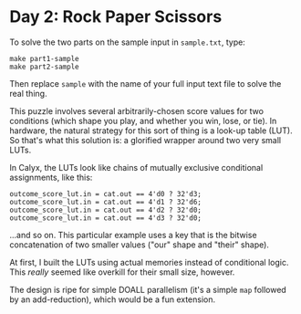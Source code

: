 Day 2: Rock Paper Scissors
==========================

To solve the two parts on the sample input in `sample.txt`, type:

    make part1-sample
    make part2-sample

Then replace `sample` with the name of your full input text file to solve the real thing.

This puzzle involves several arbitrarily-chosen score values for two conditions (which shape you play, and whether you win, lose, or tie).
In hardware, the natural strategy for this sort of thing is a look-up table (LUT).
So that's what this solution is: a glorified wrapper around two very small LUTs.

In Calyx, the LUTs look like chains of mutually exclusive conditional assignments, like this:

    outcome_score_lut.in = cat.out == 4'd0 ? 32'd3;
    outcome_score_lut.in = cat.out == 4'd1 ? 32'd6;
    outcome_score_lut.in = cat.out == 4'd2 ? 32'd0;
    outcome_score_lut.in = cat.out == 4'd3 ? 32'd0;

...and so on.
This particular example uses a key that is the bitwise concatenation of two smaller values ("our" shape and "their" shape).

At first, I built the LUTs using actual memories instead of conditional logic.
This *really* seemed like overkill for their small size, however.

The design is ripe for simple DOALL parallelism (it's a simple `map` followed by an add-reduction), which would be a fun extension.
